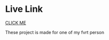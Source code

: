 <h1> Live Link </h1>
<a href="https://mdtanvircse572.github.io/proposal-of-love/">CLICK ME</a>
<p>These project is made for one of my fvrt person</p>
